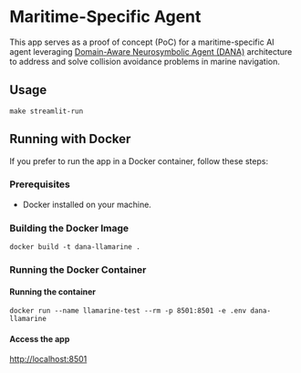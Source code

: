 <!-- markdownlint-disable MD043 -->

# Maritime-Specific Agent

This app serves as a proof of concept (PoC) for a maritime-specific AI agent
leveraging [Domain-Aware Neurosymbolic Agent (DANA)](https://arxiv.org/abs/2410.02823) architecture to address and solve
collision avoidance problems in marine navigation.

## Usage

```shell
make streamlit-run
```

## Running with Docker

If you prefer to run the app in a Docker container, follow these steps:

### Prerequisites

- Docker installed on your machine.

### Building the Docker Image

```shell
docker build -t dana-llamarine .
```

### Running the Docker Container

#### Running the container

```shell
docker run --name llamarine-test --rm -p 8501:8501 -e .env dana-llamarine
```

#### Access the app

[http://localhost:8501](http://localhost:8501)
